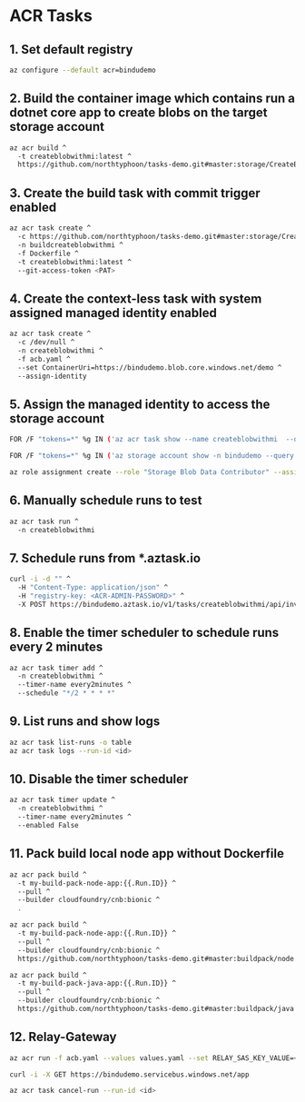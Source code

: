 # ACR Tasks

## 1. Set default registry

```sh
az configure --default acr=bindudemo
```

## 2. Build the container image which contains run a dotnet core app to create blobs on the target storage account

```sh
az acr build ^
  -t createblobwithmi:latest ^
  https://github.com/northtyphoon/tasks-demo.git#master:storage/CreateBlobWithMI
```

## 3. Create the build task with commit trigger enabled

```sh
az acr task create ^
  -c https://github.com/northtyphoon/tasks-demo.git#master:storage/CreateBlobWithMI ^
  -n buildcreateblobwithmi ^
  -f Dockerfile ^
  -t createblobwithmi:latest ^
  --git-access-token <PAT>
```

## 4. Create the context-less task with system assigned managed identity enabled

```sh
az acr task create ^
  -c /dev/null ^
  -n createblobwithmi ^
  -f acb.yaml ^
  --set ContainerUri=https://bindudemo.blob.core.windows.net/demo ^
  --assign-identity
```

## 5. Assign the managed identity to access the storage account

```sh
FOR /F "tokens=*" %g IN ('az acr task show --name createblobwithmi  --query identity.principalId --output tsv') do (SET principal=%g)

FOR /F "tokens=*" %g IN ('az storage account show -n bindudemo --query id --out tsv') do (SET storage=%g)

az role assignment create --role "Storage Blob Data Contributor" --assignee %principal% --scope %storage%
```

## 6. Manually schedule runs to test

```sh
az acr task run ^
  -n createblobwithmi
```

## 7. Schedule runs from *.aztask.io

```sh
curl -i -d "" ^
  -H "Content-Type: application/json" ^
  -H "registry-key: <ACR-ADMIN-PASSWORD>" ^
  -X POST https://bindudemo.aztask.io/v1/tasks/createblobwithmi/api/invoke
```

## 8. Enable the timer scheduler to schedule runs every 2 minutes

```sh
az acr task timer add ^
  -n createblobwithmi ^
  --timer-name every2minutes ^
  --schedule "*/2 * * * *"
```

## 9. List runs and show logs

```sh
az acr task list-runs -o table
az acr task logs --run-id <id>
```

## 10. Disable the timer scheduler

```sh
az acr task timer update ^
  -n createblobwithmi ^
  --timer-name every2minutes ^
  --enabled False
```

## 11. Pack build local node app without Dockerfile

```sh
az acr pack build ^
  -t my-build-pack-node-app:{{.Run.ID}} ^
  --pull ^
  --builder cloudfoundry/cnb:bionic ^
  .
```

```sh
az acr pack build ^
  -t my-build-pack-node-app:{{.Run.ID}} ^
  --pull ^
  --builder cloudfoundry/cnb:bionic ^
  https://github.com/northtyphoon/tasks-demo.git#master:buildpack/node
```

```sh
az acr pack build ^
  -t my-build-pack-java-app:{{.Run.ID}} ^
  --pull ^
  --builder cloudfoundry/cnb:bionic ^
  https://github.com/northtyphoon/tasks-demo.git#master:buildpack/java
```

## 12. Relay-Gateway

```sh
az acr run -f acb.yaml --values values.yaml --set RELAY_SAS_KEY_VALUE=<RELAY_SAS_KEY_VALUE> https://github.com/northtyphoon/tasks-demo.git#master:relay-gateway/app

curl -i -X GET https://bindudemo.servicebus.windows.net/app

az acr task cancel-run --run-id <id>
```
